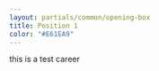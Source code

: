 ```yaml
---
layout: partials/common/opening-box
title: Position 1
color: "#E61EA9"
---
```


this is a test career

